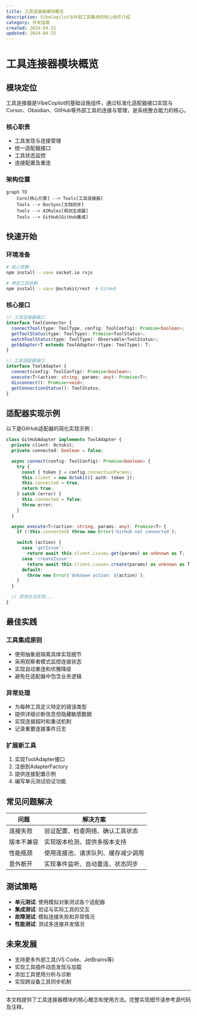 ```yaml
---
title: 工具连接器模块概览
description: VibeCopilot与外部工具集成的核心组件介绍
category: 开发指南
created: 2024-04-21
updated: 2024-04-25
---
```


# 工具连接器模块概览

## 模块定位

工具连接器是VibeCopilot的基础设施组件，通过标准化适配器接口实现与Cursor、Obsidian、GitHub等外部工具的连接与管理，是系统整合能力的核心。

### 核心职责

- 工具发现与连接管理
- 统一适配器接口
- 工具状态监控
- 连接配置及重连

### 架构位置

```mermaid
graph TD
    Core[核心引擎] --> Tools[工具连接器]
    Tools --> DocSync[文档同步]
    Tools --> AIRules[规则生成器]
    Tools --> GitHub[GitHub集成]
```

## 快速开始

### 环境准备

```bash
# 核心依赖
npm install --save socket.io rxjs

# 特定工具依赖
npm install --save @octokit/rest  # GitHub
```

### 核心接口

```typescript
// 工具连接器接口
interface ToolConnector {
  connectTool(type: ToolType, config: ToolConfig): Promise<boolean>;
  getToolStatus(type: ToolType): Promise<ToolStatus>;
  watchToolStatus(type: ToolType): Observable<ToolStatus>;
  getAdapter<T extends ToolAdapter>(type: ToolType): T;
}

// 工具适配器接口
interface ToolAdapter {
  connect(config: ToolConfig): Promise<boolean>;
  execute<T>(action: string, params: any): Promise<T>;
  disconnect(): Promise<void>;
  getConnectionStatus(): ToolStatus;
}
```

## 适配器实现示例

以下是GitHub适配器的简化实现示例：

```typescript
class GitHubAdapter implements ToolAdapter {
  private client: Octokit;
  private connected: boolean = false;

  async connect(config: ToolConfig): Promise<boolean> {
    try {
      const { token } = config.connectionParams;
      this.client = new Octokit({ auth: token });
      this.connected = true;
      return true;
    } catch (error) {
      this.connected = false;
      throw error;
    }
  }

  async execute<T>(action: string, params: any): Promise<T> {
    if (!this.connected) throw new Error('GitHub not connected');

    switch (action) {
      case 'getIssue':
        return await this.client.issues.get(params) as unknown as T;
      case 'createIssue':
        return await this.client.issues.create(params) as unknown as T;
      default:
        throw new Error(`Unknown action: ${action}`);
    }
  }

  // 其他方法实现...
}
```

## 最佳实践

### 工具集成原则

- 使用抽象层隔离具体实现细节
- 采用观察者模式监控连接状态
- 实现自动重连和优雅降级
- 避免在适配器中包含业务逻辑

### 异常处理

- 为每种工具定义特定的错误类型
- 提供详细诊断信息但隐藏敏感数据
- 实现连接超时和重试机制
- 记录重要连接事件日志

### 扩展新工具

1. 实现ToolAdapter接口
2. 注册到AdapterFactory
3. 提供连接配置示例
4. 编写单元测试验证功能

## 常见问题解决

| 问题 | 解决方案 |
|------|---------|
| 连接失败 | 验证配置、检查网络、确认工具状态 |
| 版本不兼容 | 实现版本检测、提供多版本支持 |
| 性能瓶颈 | 使用连接池、请求队列、缓存减少调用 |
| 意外断开 | 实现事件监听、自动重连、状态同步 |

## 测试策略

- **单元测试**: 使用模拟对象测试各个适配器
- **集成测试**: 验证与实际工具的交互
- **故障测试**: 模拟连接失败和异常情况
- **性能测试**: 测试多连接并发情况

## 未来发展

- 支持更多外部工具(VS Code、JetBrains等)
- 实现工具插件动态发现与加载
- 添加工具使用分析与诊断
- 实现跨设备工具同步机制

---

本文档提供了工具连接器模块的核心概念和使用方法。完整实现细节请参考源代码及注释。
